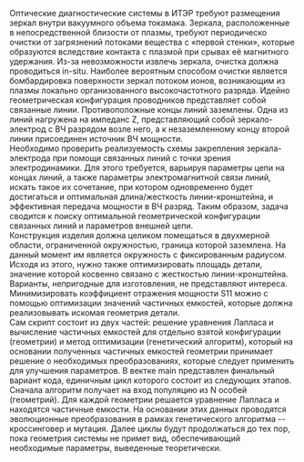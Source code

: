 Оптические диагностические системы в ИТЭР требуют размещения зеркал внутри вакуумного объема токамака. Зеркала, расположенные в непосредственной близости от плазмы, требуют периодическо очистки от загрязнений потоками вещества с «первой стенки», которые образуются вследствие контакта с плазмой при срывах её магнитного удержания. Из-за невозможности извлечь зеркала, очистка должна проводиться in-situ. Наиболее вероятным способом очистки является бомбардировка поверхности зеркал потоком ионов, возникающим из плазмы локально организованного высокочастотного разряда. Идейно геометрическая конфигурация проводников представляет собой связанные линии. Противоположные концы линий заземлены. Одна из линий нагружена на импеданс Z, представляющий собой зеркало-электрод с ВЧ разрядом возле него, а к незаземленному концу второй линии присоединен источник ВЧ мощности.\
  Необходимо проверить реализуемость схемы закрепления зеркала-электрода при помощи связанных линий с точки зрения электродинамики. Для этого требуется, варьируя параметры цепи на концах линий, а также параметры электромагнитной связи линий, искать такое их сочетание, при котором одновременно будет достигаться и оптимальная длина/жесткость линии-кронштейна, и эффективная передача мощности в ВЧ разряд. Таким образом, задача сводится к поиску оптимальной геометрической конфигурации связанных линий
и параметров внешней цепи.\
  Конструкция изделия должна целиком помещаться в двухмерной области, ограниченной окружностью, граница которой заземлена. На данный момент им является окружность с фиксированным радиусом. Исходя из этого, нужно также оптимизировать площадь детали, значение которой косвенно связано с жесткостью линии-кронштейна. Варианты, непригодные для изготовления, не представляют интереса. Минимизировать коэффициент отражения мощности S11 можно с помощью оптимизации значений частичных емкостей, которые должна реализовывать искомая геометрия детали.\
    Сам скрипт состоит из двух частей: решение уравнения Лапласа и вычисление частичных емкостей для отдельно взятой конфигурации (геометрии) и метод оптимизации (генетический алгоритм), который на основании полученных частичных емкостей геометрии принимает решение о необходимых преобразованиях, которые следует применить для улучшения параметров. В вектке main представлен финальный вариант кода, единичным цикл которого состоит из следующих этапов. Сначала алгоритм получает на вход популяцию из N особей (геометрий). Для каждой геометрии решается уравнение Лапласа и находятся частичные емкости. На основании этих данных проводятся эволюционные преобразования в рамках генетического алгоритма -- кроссинговер и мутация. Далее циклы будут продолжаться до тех пор, пока геометрия системы не примет вид, обеспечивающий необходимые параметры, выведенные теоретически.

